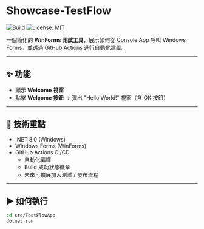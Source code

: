 # Showcase-TestFlow

[![Build](https://github.com/ChiaLienHsu-Job/Showcase-TestFlow/actions/workflows/ci.yml/badge.svg)](https://github.com/ChiaLienHsu-Job/Showcase-TestFlow/actions/workflows/ci.yml)
[![License: MIT](https://img.shields.io/badge/License-MIT-yellow.svg)](LICENSE)

一個簡化的 **WinForms 測試工具**，展示如何從 Console App 呼叫 Windows Forms，並透過 GitHub Actions 進行自動化建置。

---

## ✨ 功能

- 顯示 **Welcome 視窗**
- 點擊 **Welcome 按鈕** → 彈出 "Hello World!" 視窗（含 OK 按鈕）

---

## 🔧 技術重點

- .NET 8.0 (Windows)
- Windows Forms (WinForms)
- GitHub Actions CI/CD  
  - 自動化編譯  
  - Build 成功狀態徽章  
  - 未來可擴展加入測試 / 發布流程

---

## ▶️ 如何執行

```bash
cd src/TestFlowApp
dotnet run
